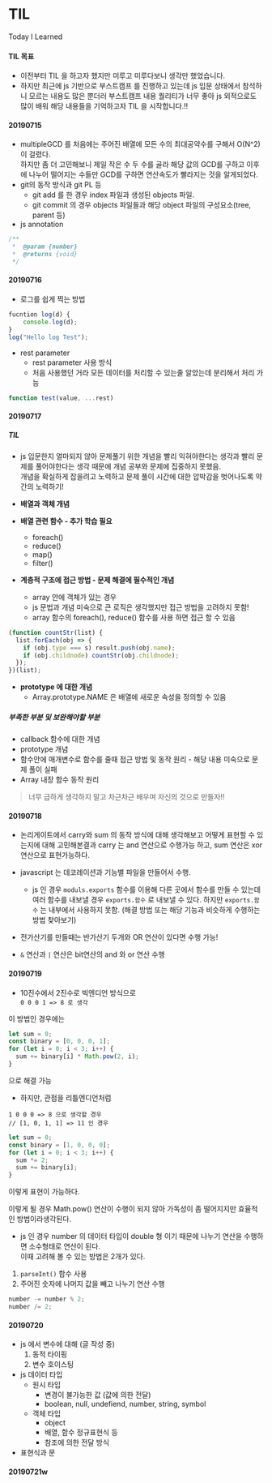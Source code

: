 # TIL

Today I Learned

#### TIL 목표

- 이전부터 TIL 을 하고자 했지만 미루고 미루다보니 생각만 했었습니다.
- 하지만 최근에 js 기반으로 부스트캠프 를 진행하고 있는데 js 입문 상태에서 참석하니 모르는 내용도 많은 뿐더러 부스트캠프 내용 퀄리티가 너무 좋아 js 외적으로도 많이 배워 해당 내용들을 기억하고자 TIL 을 시작합니다.!!

#### 20190715

- multipleGCD 를 처음에는 주어진 배열에 모든 수의 최대공약수를 구해서 O(N^2) 이 걸렸다.  
  하지만 좀 더 고민해보니 제일 작은 수 두 수를 골라 해당 값의 GCD를 구하고 이후에 나누어 떨어지는 수들만 GCD를 구하면 연산속도가 빨라지는 것을 알게되었다.
- git의 동작 방식과 git PL 등
  - git add 를 한 경우 index 파일과 생성된 objects 파일.
  - git commit 의 경우 objects 파일들과 해당 object 파일의 구성요소(tree, parent 등)
- js annotation

```js
/**
 *	@param {number}
 *	@returns {void}
 */
```

#### 20190716

- 로그를 쉽게 찍는 방법

```js
fucntion log(d) {
	console.log(d);
}
log("Hello log Test");
```

- rest parameter
  - rest parameter 사용 방식
  - 처음 사용했던 거라 모든 데이터를 처리할 수 있는줄 알았는데 분리해서 처리 가능

```js
function test(value, ...rest)
```

#### 20190717

##### TIL

- js 입문한지 얼마되지 않아 문제풀기 위한 개념을 빨리 익혀야한다는 생각과 빨리 문제를 풀어야한다는 생각 때문에 개념 공부와 문제에 집중하지 못했음.  
  개념을 확실하게 잡을려고 노력하고 문제 풀이 시간에 대한 압박감을 벗어나도록 약간의 노력하기!

- **배열과 객체 개념**
- **배열 관련 함수 - 추가 학습 필요**
  - foreach()
  - reduce()
  - map()
  - filter()
- **계층적 구조에 접근 방법 - 문제 해결에 필수적인 개념**

  - array 안에 객체가 있는 경우
  - js 문법과 개념 미숙으로 큰 로직은 생각했지만 접근 방법을 고려하지 못함!
  - array 함수의 foreach(), reduce() 함수를 사용 하면 접근 할 수 있음

```js
(function countStr(list) {
  list.forEach(obj => {
    if (obj.type === s) result.push(obj.name);
    if (obj.childnode) countStr(obj.childnode);
  });
})(list);
```

- **prototype 에 대한 개념**
  - Array.prototype.NAME 은 배열에 새로운 속성을 정의할 수 있음

##### 부족한 부분 및 보완해야할 부분

- callback 함수에 대한 개념
- prototype 개념
- 함수안에 매개변수로 함수를 줄때 접근 방법 및 동작 원리 - 해당 내용 미숙으로 문제 풀이 실패
- Array 내장 함수 동작 원리

> 너무 급하게 생각하지 말고 차근차근 배우며 자신의 것으로 만들자!!

#### 20190718

- 논리게이트에서 carry와 sum 의 동작 방식에 대해 생각해보고 어떻게 표현할 수 있는지에 대해 고민해본결과
  carry 는 and 연산으로 수행가능 하고, sum 연산은 xor 연산으로 표현가능하다.

- javascript 는 데코레이션과 기능별 파일을 만들어서 수행.

  - js 인 경우 `moduls.exports` 함수를 이용해 다른 곳에서 함수를 만들 수 있는데 여러 함수를 내보낼 경우 `exports.함수` 로 내보낼 수 있다. 하지만 `exports.함수` 는 내부에서 사용하지 못함. (해결 방법 또는 해당 기능과 비슷하게 수행하는 방법 찾아보기)

- 전가산기를 만들때는 반가산기 두개와 OR 연산이 있다면 수행 가능!

- `&` 연산과 `|` 연산은 bit연산의 and 와 or 연산 수행

#### 20190719

- 10진수에서 2진수로 빅엔디언 방식으로  
  `0 0 0 1 => 8 로 생각`

이 방법인 경우에는

```js
let sum = 0;
const binary = [0, 0, 0, 1];
for (let i = 0; i < 3; i++) {
  sum += binary[i] * Math.pow(2, i);
}
```

으로 해결 가능

- 하지만, 관점을 리틀엔디언처럼

`1 0 0 0 => 8 으로 생각할 경우`  
`// [1, 0, 1, 1] => 11 인 경우`

```js
let sum = 0;
const binary = [1, 0, 0, 0];
for (let i = 0; i < 3; i++) {
  sum *= 2;
  sum += binary[i];
}
```

이렇게 표현이 가능하다.

이렇게 될 경우 Math.pow() 연산이 수행이 되지 않아 가독성이 좀 떨어지지만 효율적인 방법이라생각된다.

- js 인 경우 number 의 데이터 타입이 double 형 이기 때문에 나누기 연산을 수행하면 소수형태로 연산이 된다.  
  이때 고려해 볼 수 있는 방법은 2개가 있다.

1. `parseInt()` 함수 사용
2. 주어진 숫자에 나머지 값을 빼고 나누기 연산 수행

```js
number -= number % 2;
number /= 2;
```

#### 20190720

- js 에서 변수에 대해 (글 작성 중)
  1. 동적 타이핑
  2. 변수 호이스팅
- js 데이터 타입
  - 원시 타입
    - 변경이 불가능한 값 (값에 의한 전달)
    - boolean, null, undefiend, number, string, symbol
  - 객체 타입
    - object
    - 배열, 함수 정규표현식 등
    - 참조에 의한 전달 방식
- 표현식과 문

#### 20190721w
